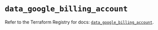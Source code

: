 # `data_google_billing_account`

Refer to the Terraform Registry for docs: [`data_google_billing_account`](https://registry.terraform.io/providers/hashicorp/google/6.11.1/docs/data-sources/billing_account).
